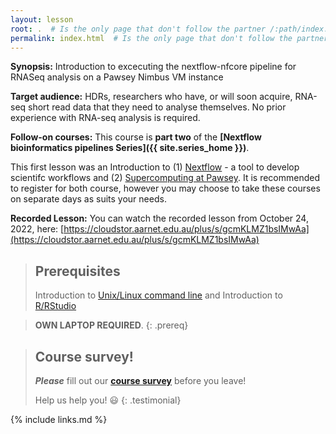 ```yaml
---
layout: lesson
root: .  # Is the only page that don't follow the partner /:path/index.html
permalink: index.html  # Is the only page that don't follow the partner /:path/index.html
---
```


**Synopsis:** Introduction to excecuting the nextflow-nfcore pipeline for RNASeq analysis on a Pawsey Nimbus VM instance

**Target audience:**  HDRs, researchers who have, or will soon acquire, RNA-seq short read data that they need to analyse themselves. No prior experience with RNA-seq analysis is required.


**Follow-on courses:** This course is **part two** of the **[Nextflow bioinformatics pipelines Series]({{ site.series_home }})**.

This first lesson was an Introduction to (1) [Nextflow](https://www.nextflow.io/) - a tool to develop scientifc workflows  and (2) [Supercomputing at Pawsey](https://pawsey.org.au/supercomputing/).
It is recommended to register for both course, however you may choose to take these courses on separate days as suits your needs.



**Recorded Lesson:** You can watch the recorded lesson from October 24, 2022, here: [https://cloudstor.aarnet.edu.au/plus/s/gcmKLMZ1bsIMwAa](https://cloudstor.aarnet.edu.au/plus/s/gcmKLMZ1bsIMwAa)

> ## Prerequisites
> Introduction to [Unix/Linux command line](https://datacarpentry.org/shell-genomics/) and Introduction to [R/RStudio](https://datacarpentry.org/genomics-r-intro/)

> **OWN LAPTOP REQUIRED**.
{: .prereq}

> ## Course survey!
>
> **_Please_** fill out our **[course survey](https://redcap.sydney.edu.au/surveys/?s=FJ33MYNCRR)** before you leave!
>
> Help us help you! :smiley:
{: .testimonial}

{% include links.md %}
